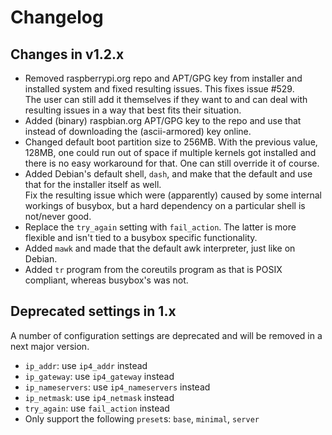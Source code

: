 # Changelog

## Changes in v1.2.x

- Removed raspberrypi.org repo and APT/GPG key from installer and installed system and fixed resulting issues. This fixes issue #529.  
  The user can still add it themselves if they want to and can deal with resulting issues in a way that best fits their situation.
- Added (binary) raspbian.org APT/GPG key to the repo and use that instead of downloading the (ascii-armored) key online.
- Changed default boot partition size to 256MB. With the previous value, 128MB, one could run out of space if multiple kernels got installed and there is no easy workaround for that. One can still override it of course.
- Added Debian's default shell, `dash`, and make that the default and use that for the installer itself as well.  
  Fix the resulting issue which were (apparently) caused by some internal workings of busybox, but a hard dependency on a particular shell is not/never good.
- Replace the `try_again` setting with `fail_action`. The latter is more flexible and isn't tied to a busybox specific functionality.
- Added `mawk` and made that the default awk interpreter, just like on Debian.
- Added `tr` program from the coreutils program as that is POSIX compliant, whereas busybox's was not.

## Deprecated settings in 1.x

A number of configuration settings are deprecated and will be removed in a next major version.

- `ip_addr`: use `ip4_addr` instead
- `ip_gateway`: use `ip4_gateway` instead
- `ip_nameservers`: use `ip4_nameservers` instead
- `ip_netmask`: use `ip4_netmask` instead
- `try_again`: use `fail_action` instead
- Only support the following `preset`s: `base`, `minimal`, `server`
